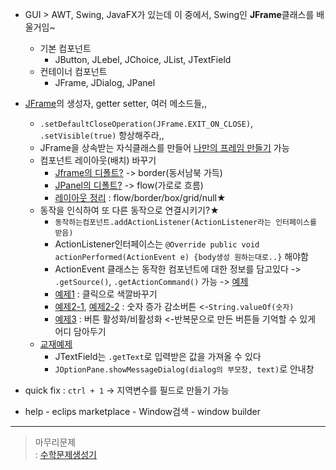 - GUI > AWT, Swing, JavaFX가 있는데 이 중에서, Swing인 **JFrame**클래스를 배울거임~
  - 기본 컴포넌트
    - JButton, JLebel, JChoice, JList, JTextField
  - 컨테이너 컴포넌트
    - JFrame, JDialog, JPanel
- [JFrame](../workspace/220623-01_gui/src/Main.java)의 생성자, getter setter, 여러 메소드들,,
  - `.setDefaultCloseOperation(JFrame.EXIT_ON_CLOSE)`, `.setVisible(true)` 항상해주라,,
  - JFrame을 상속받는 자식클래스를 만들어 [나만의 프레임 만들기](../workspace/220623-01_gui/src/Main2.java) 가능
  - 컴포넌트 레이아웃(배치) 바꾸기  
    - [Jframe의 디폴트?](../workspace/220623-01_gui/src/MyFrame2Test.java) -> border(동서남북 가득)  
	- [JPanel의 디폴트?](../workspace/220623-01_gui/src/MyColorFrame.java) -> flow(가로로 흐름)
    - [레이아웃 정리](../workspace/220623-01_gui/src/Main5.java) : flow/border/box/grid/null★
  - 동작을 인식하여 또 다른 동작으로 연결시키기?★
    - `동작하는컴포넌트.addActionListener(ActionListener라는 인터페이스를 받음)`
	- ActionListener인터페이스는 `@Override public void actionPerformed(ActionEvent e) {body생성 원하는대로..}` 해야함  
    - ActionEvent 클래스는 동작한 컴포넌트에 대한 정보를 담고있다 -> `.getSource()`, `.getActionCommand()` 가능 -> [예제](../workspace/220623-01_gui/src/Main4.java)  
	- [예제1](../workspace/220623-01_gui/src/MyColorFrame.java) : 클릭으로 색깔바꾸기  
	- [예제2-1](../workspace/220623-01_gui/src/MyCounter.java), [예제2-2](../workspace/220623-01_gui/src/MyCounter2.java) : 숫자 증가 감소버튼 <-`String.valueOf(숫자)`
	- [예제3](../workspace/220623-01_gui/src/Main3.java) : 버튼 활성화/비활성화 <-반복문으로 만든 버튼들 기억할 수 있게 어디 담아두기
  - [교재예제](../workspace/220623-01_gui/src/Main6.java)  
    - JTextField는 `.getText`로 입력받은 값을 가져올 수 있다
    - `JOptionPane.showMessageDialog(dialog의 부모창, text)`로 안내창 

- quick fix : `ctrl + 1` -> 지역변수를 필드로 만들기 가능

- help - eclips marketplace - Window검색 - window builder
----
> 마무리문제  
> : [수학문제생성기](../workspace/220623-01_gui/src/T0623.java)

